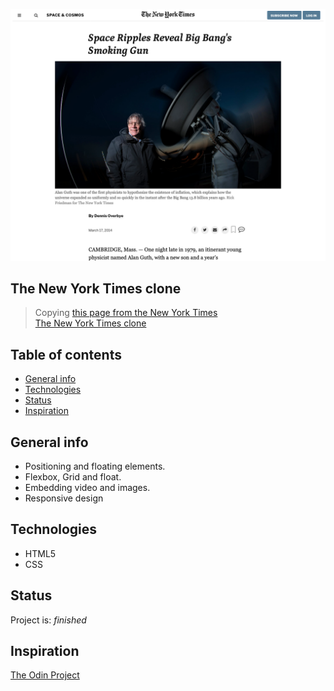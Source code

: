 ![Example screenshot](https://github.com/hrmtk/nyt-clone/blob/master/images/nyt-clone-screenshot.png)

## The New York Times clone
> Copying [this page from the New York Times](https://www.nytimes.com/2014/03/18/science/space/detection-of-waves-in-space-buttresses-landmark-theory-of-big-bang.html?_r=0)\
> [The New York Times clone](https://hrmtk.github.io/nyt-clone/)

## Table of contents
* [General info](#general-info)
* [Technologies](#technologies)
* [Status](#status)
* [Inspiration](#inspiration)

## General info
* Positioning and floating elements.
* Flexbox, Grid and float.
* Embedding video and images.
* Responsive design

## Technologies
* HTML5
* CSS

## Status
Project is: _finished_

## Inspiration
[The Odin Project](https://www.theodinproject.com/courses/html-and-css/lessons/positioning-and-floating-elements)
